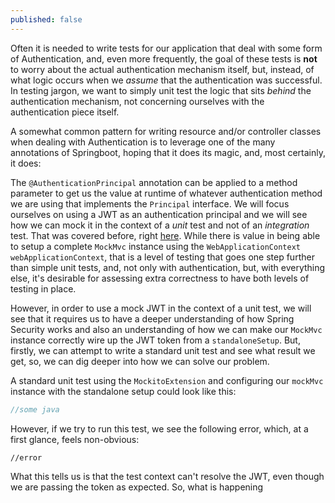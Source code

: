 ```yaml
---
published: false
---
```

Often it is needed to write tests for our application that deal with some form of Authentication, and, even more frequently, the goal of these tests is **not** to worry about the actual authentication mechanism itself, but, instead, of what logic occurs when we _assume_ that the authentication was successful. In testing jargon, we want to simply unit test the logic that sits _behind_ the authentication mechanism, not concerning ourselves with the authentication piece itself.

A somewhat common pattern for writing resource and/or controller classes when dealing with Authentication is to leverage one of the many annotations of Springboot, hoping that it does its magic, and, most certainly, it does:

The `@AuthenticationPrincipal` annotation can be applied to a method parameter to get us the value at runtime of whatever authentication method we are using that implements the `Principal` interface. We will focus ourselves on using a JWT as an authentication principal and we will see how we can mock it in the context of a _unit_ test and not of an _integration_ test. That was covered before, right [here](https://bruno-oliveira.github.io/techblog/Mocking-Authorization-principal-in-a-Springboot-integration-test/). While there is value in being able to setup a complete `MockMvc` instance using the `WebApplicationContext webApplicationContext`, that is a level of testing that goes one step further than simple unit tests, and, not only with authentication, but, with everything else, it's desirable for assessing extra correctness to have both levels of testing in place.

However, in order to use a mock JWT in the context of a unit test, we will see that it requires us to have a deeper understanding of how Spring Security works and also an understanding of how we can make our `MockMvc` instance correctly wire up the JWT token from a `standaloneSetup`. But, firstly, we can attempt to write a standard unit test and see what result we get, so, we can dig deeper into how we can solve our problem. 

A standard unit test using the `MockitoExtension` and configuring our `mockMvc` instance with the standalone setup could look like this:

```java
//some java
```

However, if we try to run this test, we see the following error, which, at a first glance, feels non-obvious:


```bash
//error
```

What this tells us is that the test context can't resolve the JWT, even though we are passing the token as expected. So, what is happening 